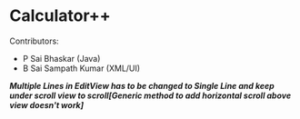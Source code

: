 # Calculator++
Contributors:
* P Sai Bhaskar (Java)
* B Sai Sampath Kumar (XML/UI)

***Multiple Lines in EditView has to be changed to Single Line and keep under scroll view to scroll[Generic method to add horizontal scroll above
view doesn't work]***
